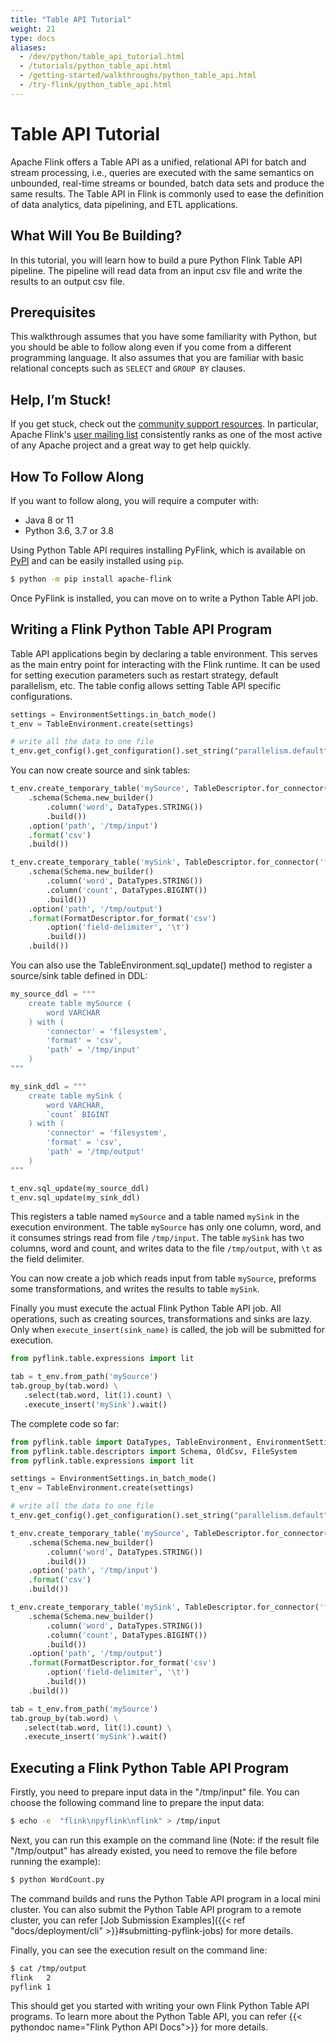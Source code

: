 ```yaml
---
title: "Table API Tutorial"
weight: 21
type: docs
aliases:
  - /dev/python/table_api_tutorial.html
  - /tutorials/python_table_api.html
  - /getting-started/walkthroughs/python_table_api.html
  - /try-flink/python_table_api.html
---
```

<!--
Licensed to the Apache Software Foundation (ASF) under one
or more contributor license agreements.  See the NOTICE file
distributed with this work for additional information
regarding copyright ownership.  The ASF licenses this file
to you under the Apache License, Version 2.0 (the
"License"); you may not use this file except in compliance
with the License.  You may obtain a copy of the License at

  http://www.apache.org/licenses/LICENSE-2.0

Unless required by applicable law or agreed to in writing,
software distributed under the License is distributed on an
"AS IS" BASIS, WITHOUT WARRANTIES OR CONDITIONS OF ANY
KIND, either express or implied.  See the License for the
specific language governing permissions and limitations
under the License.
-->

# Table API Tutorial

Apache Flink offers a Table API as a unified, relational API for batch and stream processing, i.e., queries are executed with the same semantics on unbounded, real-time streams or bounded, batch data sets and produce the same results. The Table API in Flink is commonly used to ease the definition of data analytics, data pipelining, and ETL applications.

## What Will You Be Building? 

In this tutorial, you will learn how to build a pure Python Flink Table API pipeline.
The pipeline will read data from an input csv file and write the results to an output csv file.

## Prerequisites

This walkthrough assumes that you have some familiarity with Python, but you should be able to follow along even if you come from a different programming language.
It also assumes that you are familiar with basic relational concepts such as `SELECT` and `GROUP BY` clauses.

## Help, I’m Stuck! 

If you get stuck, check out the [community support resources](https://flink.apache.org/community.html).
In particular, Apache Flink's [user mailing list](https://flink.apache.org/community.html#mailing-lists) consistently ranks as one of the most active of any Apache project and a great way to get help quickly. 

## How To Follow Along

If you want to follow along, you will require a computer with: 

* Java 8 or 11
* Python 3.6, 3.7 or 3.8

Using Python Table API requires installing PyFlink, which is available on [PyPI](https://pypi.org/project/apache-flink/) and can be easily installed using `pip`. 

```bash
$ python -m pip install apache-flink
```

Once PyFlink is installed, you can move on to write a Python Table API job.

## Writing a Flink Python Table API Program

Table API applications begin by declaring a table environment.
This serves as the main entry point for interacting with the Flink runtime.
It can be used for setting execution parameters such as restart strategy, default parallelism, etc.
The table config allows setting Table API specific configurations.

```python
settings = EnvironmentSettings.in_batch_mode()
t_env = TableEnvironment.create(settings)

# write all the data to one file
t_env.get_config().get_configuration().set_string("parallelism.default", "1")
```

You can now create source and sink tables:

```python
t_env.create_temporary_table('mySource', TableDescriptor.for_connector('filesystem')
    .schema(Schema.new_builder()
        .column('word', DataTypes.STRING())
        .build())
    .option('path', '/tmp/input')
    .format('csv')
    .build())

t_env.create_temporary_table('mySink', TableDescriptor.for_connector('filesystem')
    .schema(Schema.new_builder()
        .column('word', DataTypes.STRING())
        .column('count', DataTypes.BIGINT())
        .build())
    .option('path', '/tmp/output')
    .format(FormatDescriptor.for_format('csv')
        .option('field-delimiter', '\t')
        .build())
    .build())
```

You can also use the TableEnvironment.sql_update() method to register a source/sink table defined in DDL:

```python
my_source_ddl = """
    create table mySource (
        word VARCHAR
    ) with (
        'connector' = 'filesystem',
        'format' = 'csv',
        'path' = '/tmp/input'
    )
"""

my_sink_ddl = """
    create table mySink (
        word VARCHAR,
        `count` BIGINT
    ) with (
        'connector' = 'filesystem',
        'format' = 'csv',
        'path' = '/tmp/output'
    )
"""

t_env.sql_update(my_source_ddl)
t_env.sql_update(my_sink_ddl)
```
This registers a table named `mySource` and a table named `mySink` in the execution environment.
The table `mySource` has only one column, word, and it consumes strings read from file `/tmp/input`.
The table `mySink` has two columns, word and count, and writes data to the file `/tmp/output`, with `\t` as the field delimiter.

You can now create a job which reads input from table `mySource`, preforms some transformations, and writes the results to table `mySink`.

Finally you must execute the actual Flink Python Table API job.
All operations, such as creating sources, transformations and sinks are lazy.
Only when `execute_insert(sink_name)` is called, the job will be submitted for execution.

```python
from pyflink.table.expressions import lit

tab = t_env.from_path('mySource')
tab.group_by(tab.word) \
   .select(tab.word, lit(1).count) \
   .execute_insert('mySink').wait()
```

The complete code so far:

```python
from pyflink.table import DataTypes, TableEnvironment, EnvironmentSettings
from pyflink.table.descriptors import Schema, OldCsv, FileSystem
from pyflink.table.expressions import lit

settings = EnvironmentSettings.in_batch_mode()
t_env = TableEnvironment.create(settings)

# write all the data to one file
t_env.get_config().get_configuration().set_string("parallelism.default", "1")

t_env.create_temporary_table('mySource', TableDescriptor.for_connector('filesystem')
    .schema(Schema.new_builder()
        .column('word', DataTypes.STRING())
        .build())
    .option('path', '/tmp/input')
    .format('csv')
    .build())

t_env.create_temporary_table('mySink', TableDescriptor.for_connector('filesystem')
    .schema(Schema.new_builder()
        .column('word', DataTypes.STRING())
        .column('count', DataTypes.BIGINT())
        .build())
    .option('path', '/tmp/output')
    .format(FormatDescriptor.for_format('csv')
        .option('field-delimiter', '\t')
        .build())
    .build())

tab = t_env.from_path('mySource')
tab.group_by(tab.word) \
   .select(tab.word, lit(1).count) \
   .execute_insert('mySink').wait()
```

## Executing a Flink Python Table API Program
Firstly, you need to prepare input data in the "/tmp/input" file. You can choose the following command line to prepare the input data:

```bash
$ echo -e  "flink\npyflink\nflink" > /tmp/input
```

Next, you can run this example on the command line (Note: if the result file "/tmp/output" has already existed, you need to remove the file before running the example):

```bash
$ python WordCount.py
```

The command builds and runs the Python Table API program in a local mini cluster.
You can also submit the Python Table API program to a remote cluster, you can refer
[Job Submission Examples]({{< ref "docs/deployment/cli" >}}#submitting-pyflink-jobs)
for more details.

Finally, you can see the execution result on the command line:

```bash
$ cat /tmp/output
flink	2
pyflink	1
```

This should get you started with writing your own Flink Python Table API programs.
To learn more about the Python Table API, you can refer
{{< pythondoc name="Flink Python API Docs">}} for more details.

